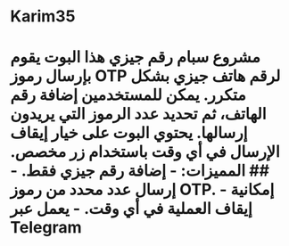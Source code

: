 # Karim35
# مشروع سبام رقم جيزي  هذا البوت يقوم بإرسال رموز OTP لرقم هاتف جيزي بشكل متكرر. يمكن للمستخدمين إضافة رقم الهاتف، ثم تحديد عدد الرموز التي يريدون إرسالها. يحتوي البوت على خيار إيقاف الإرسال في أي وقت باستخدام زر مخصص.  ## المميزات: - إضافة رقم جيزي فقط. - إرسال عدد محدد من رموز OTP. - إمكانية إيقاف العملية في أي وقت. - يعمل عبر Telegram
